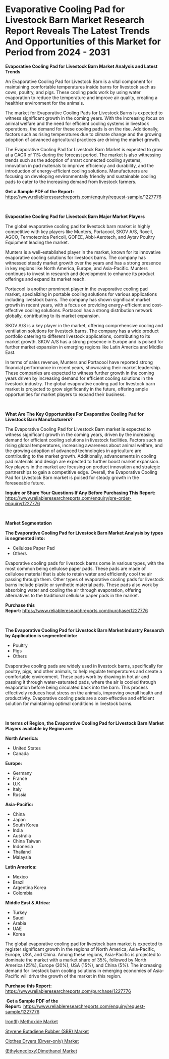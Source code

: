 <p><h1>Evaporative Cooling Pad for Livestock Barn Market Research Report Reveals The Latest Trends And Opportunities of this Market for Period from 2024 - 2031</h1></p><p><strong>Evaporative Cooling Pad for Livestock Barn Market Analysis and Latest Trends</strong></p>
<p><p>An Evaporative Cooling Pad for Livestock Barn is a vital component for maintaining comfortable temperatures inside barns for livestock such as cows, poultry, and pigs. These cooling pads work by using water evaporation to reduce the temperature and improve air quality, creating a healthier environment for the animals.</p><p>The market for Evaporative Cooling Pads for Livestock Barns is expected to witness significant growth in the coming years. With the increasing focus on animal welfare and the need for efficient cooling systems in livestock operations, the demand for these cooling pads is on the rise. Additionally, factors such as rising temperatures due to climate change and the growing adoption of advanced agricultural practices are driving the market growth.</p><p>The Evaporative Cooling Pad for Livestock Barn Market is expected to grow at a CAGR of 11% during the forecast period. The market is also witnessing trends such as the adoption of smart connected cooling systems, innovation in pad materials to improve efficiency and durability, and the introduction of energy-efficient cooling solutions. Manufacturers are focusing on developing environmentally friendly and sustainable cooling pads to cater to the increasing demand from livestock farmers.</p></p>
<p><strong>Get a Sample PDF of the Report:&nbsp;</strong> <a href="https://www.reliableresearchreports.com/enquiry/request-sample/1227776">https://www.reliableresearchreports.com/enquiry/request-sample/1227776</a></p>
<p>&nbsp;</p>
<p><strong>Evaporative Cooling Pad for Livestock Barn Major Market Players</strong></p>
<p><p>The global evaporative cooling pad for livestock barn market is highly competitive with key players like Munters, Portacool, SKOV A/S, Roxell, AGCO, Termotecnica Pericoli, GOFEE, Abbi-Aerotech, and Aytav Poultry Equipment leading the market.</p><p>Munters is a well-established player in the market, known for its innovative evaporative cooling solutions for livestock barns. The company has witnessed steady market growth over the years and has a strong presence in key regions like North America, Europe, and Asia-Pacific. Munters continues to invest in research and development to enhance its product offerings and expand its market reach.</p><p>Portacool is another prominent player in the evaporative cooling pad market, specializing in portable cooling solutions for various applications including livestock barns. The company has shown significant market growth in recent years, with a focus on providing energy-efficient and cost-effective cooling solutions. Portacool has a strong distribution network globally, contributing to its market expansion.</p><p>SKOV A/S is a key player in the market, offering comprehensive cooling and ventilation solutions for livestock barns. The company has a wide product portfolio catering to different livestock applications, contributing to its market growth. SKOV A/S has a strong presence in Europe and is poised for further market expansion in emerging regions like Latin America and Middle East.</p><p>In terms of sales revenue, Munters and Portacool have reported strong financial performance in recent years, showcasing their market leadership. These companies are expected to witness further growth in the coming years driven by increasing demand for efficient cooling solutions in the livestock industry. The global evaporative cooling pad for livestock barn market is projected to grow significantly in the future, offering ample opportunities for market players to expand their business.</p></p>
<p>&nbsp;</p>
<p><strong>What Are The Key Opportunities For Evaporative Cooling Pad for Livestock Barn Manufacturers?</strong></p>
<p><p>The Evaporative Cooling Pad for Livestock Barn market is expected to witness significant growth in the coming years, driven by the increasing demand for efficient cooling solutions in livestock facilities. Factors such as rising global temperatures, increasing awareness about animal welfare, and the growing adoption of advanced technologies in agriculture are contributing to the market growth. Additionally, advancements in cooling pad materials and design are expected to further boost market expansion. Key players in the market are focusing on product innovation and strategic partnerships to gain a competitive edge. Overall, the Evaporative Cooling Pad for Livestock Barn market is poised for steady growth in the foreseeable future.</p></p>
<p><strong>Inquire or Share Your Questions If Any Before Purchasing This Report:</strong> <a href="https://www.reliableresearchreports.com/enquiry/pre-order-enquiry/1227776">https://www.reliableresearchreports.com/enquiry/pre-order-enquiry/1227776</a></p>
<p>&nbsp;</p>
<p><strong>Market Segmentation</strong></p>
<p><strong>The Evaporative Cooling Pad for Livestock Barn Market Analysis by types is segmented into:</strong></p>
<p><ul><li>Cellulose Paper Pad</li><li>Others</li></ul></p>
<p><p>Evaporative cooling pads for livestock barns come in various types, with the most common being cellulose paper pads. These pads are made of cellulose material that is able to retain water and efficiently cool the air passing through them. Other types of evaporative cooling pads for livestock barns include plastic or synthetic material pads. These pads also work by absorbing water and cooling the air through evaporation, offering alternatives to the traditional cellulose paper pads in the market.</p></p>
<p><strong>Purchase this Report:&nbsp;</strong><a href="https://www.reliableresearchreports.com/purchase/1227776">https://www.reliableresearchreports.com/purchase/1227776</a></p>
<p>&nbsp;</p>
<p><strong>The Evaporative Cooling Pad for Livestock Barn Market Industry Research by Application is segmented into:</strong></p>
<p><ul><li>Poultry</li><li>Pigs</li><li>Others</li></ul></p>
<p><p>Evaporative cooling pads are widely used in livestock barns, specifically for poultry, pigs, and other animals, to help regulate temperatures and create a comfortable environment. These pads work by drawing in hot air and passing it through water-saturated pads, where the air is cooled through evaporation before being circulated back into the barn. This process effectively reduces heat stress on the animals, improving overall health and productivity. Evaporative cooling pads are a cost-effective and efficient solution for maintaining optimal conditions in livestock barns.</p></p>
<p>&nbsp;</p>
<p><strong>In terms of Region, the Evaporative Cooling Pad for Livestock Barn Market Players available by Region are:</strong></p>
<p>
    <p> <strong> North America: </strong>
        <ul>
            <li>United States</li>
            <li>Canada</li>
        </ul>
        </p> 
    <p> <strong> Europe: </strong>
        <ul>
            <li>Germany</li>
            <li>France</li>
            <li>U.K.</li>
            <li>Italy</li>
            <li>Russia</li>
        </ul>
        </p> 
    <p> <strong> Asia-Pacific: </strong>
        <ul>
            <li>China</li>
            <li>Japan</li>
            <li>South Korea</li>
            <li>India</li>
            <li>Australia</li>
            <li>China Taiwan</li>
            <li>Indonesia</li>
            <li>Thailand</li>
            <li>Malaysia</li>
        </ul>
        </p> 
    <p> <strong> Latin America: </strong>
        <ul>
            <li>Mexico</li>
            <li>Brazil</li>
            <li>Argentina Korea</li>
            <li>Colombia</li>
        </ul>
        </p> 
    <p> <strong> Middle East & Africa: </strong>
        <ul>
            <li>Turkey</li>
            <li>Saudi</li>
            <li>Arabia</li>
            <li>UAE</li>
            <li>Korea</li>
        </ul>
    </p>
    </p>
<p><p>The global evaporative cooling pad for livestock barn market is expected to register significant growth in the regions of North America, Asia-Pacific, Europe, USA, and China. Among these regions, Asia-Pacific is projected to dominate the market with a market share of 35%, followed by North America (25%), Europe (20%), USA (15%), and China (5%). The increasing demand for livestock barn cooling solutions in emerging economies of Asia-Pacific will drive the growth of the market in this region.</p></p>
<p><strong>Purchase this Report: </strong><a href="https://www.reliableresearchreports.com/purchase/1227776">https://www.reliableresearchreports.com/purchase/1227776</a></p>
<p>&nbsp;<strong>Get a Sample PDF of the Report:&nbsp;&nbsp;</strong><a href="https://www.reliableresearchreports.com/enquiry/request-sample/1227776">https://www.reliableresearchreports.com/enquiry/request-sample/1227776</a></p>
<p><strong></strong></p>
<p><p><a href="https://view.publitas.com/reportprime-1/iron-ii-methoxide-market-challenges-opportunities-and-growth-drivers-and-major-market-players-forecasted-for-period-from-2024-2031/">Iron(II) Methoxide Market</a></p><p><a href="https://view.publitas.com/reportprime-1/styrene-butadiene-rubber-sbr-market-size-share-trends-analysis-report-by-material-by-type-by-end-user-by-region-and-segment-forecasts-2024-2031/">Styrene Butadiene Rubber (SBR) Market</a></p><p><a href="https://shimmer-gardenia-37a.notion.site/Clothes-Dryers-Dryer-only-Market-Centers-on-Aspects-such-as-Market-Growth-Market-Share-Market-Op-aeca24bb0f2a4e41a2e3a3dc6ee46ef3">Clothes Dryers (Dryer-only) Market</a></p><p><a href="https://view.publitas.com/reportprime-1/ethylenedioxy-dimethanol-market-offers-provide-insightful-data-for-the-time-period-from-2024-to-2031-and-also-provide-analysis-based-on-application-type-and-region/">(Ethylenedioxy)Dimethanol Market</a></p></p>